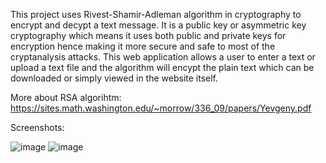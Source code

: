 This project uses Rivest-Shamir-Adleman algorithm in cryptography to encrypt and decypt a text message. It is a public key or asymmetric key cryptography which means it uses both public and private keys for encryption hence making it more secure and safe to most of the cryptanalysis attacks. This web application allows a user to enter a text or upload a text file and the algorithm will encypt the plain text which can be downloaded or simply viewed in the website itself.

More about RSA algorihtm: https://sites.math.washington.edu/~morrow/336_09/papers/Yevgeny.pdf

Screenshots:

![image](https://github.com/kash-git/CryptoCipher/assets/115657420/80085dfe-099d-47fe-a1b5-843d6af76ee5)
![image](https://github.com/kash-git/CryptoCipher/assets/115657420/172fd8d6-2f3f-4864-bf1f-244e8876b5ec)

